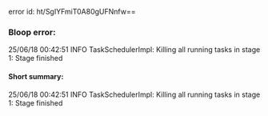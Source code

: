 error id: ht/SgIYFmiT0A80gUFNnfw==
### Bloop error:

25/06/18 00:42:51 INFO TaskSchedulerImpl: Killing all running tasks in stage 1: Stage finished
#### Short summary: 

25/06/18 00:42:51 INFO TaskSchedulerImpl: Killing all running tasks in stage 1: Stage finished